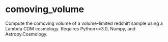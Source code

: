 # comoving_volume

Compute the comoving volume of a volume-limited redshift sample using a Lambda CDM cosmology. Requires Python>=3.0, Numpy, and Astropy.Cosmology.
